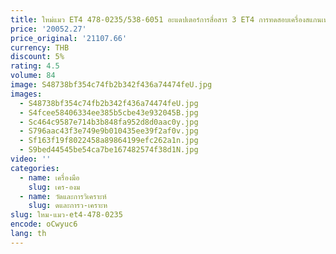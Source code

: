 ```yaml
---
title: ใหม่แมว ET4 478-0235/538-6051 อะแดปเตอร์การสื่อสาร 3 ET4 การทดสอบเครื่องสแกนเนอร์เครื่องมือ
price: '20052.27'
price_original: '21107.66'
currency: THB
discount: 5%
rating: 4.5
volume: 84
image: S48738bf354c74fb2b342f436a74474feU.jpg
images:
  - S48738bf354c74fb2b342f436a74474feU.jpg
  - S4fcee58406334ee385b5cbe43e932045B.jpg
  - Sc464c9587e714b3b848fa952d8d0aac0y.jpg
  - S796aac43f3e749e9b010435ee39f2af0v.jpg
  - Sf163f19f8022458a89864199efc262a1n.jpg
  - S9bed44545be54ca7be167482574f38d1N.jpg
video: ''
categories:
  - name: เครื่องมือ
    slug: เคร-องม
  - name: วัดและการวิเคราะห์
    slug: ดและการว-เคราะห
slug: ใหม-แมว-et4-478-0235
encode: oCwyuc6
lang: th
---
```

  